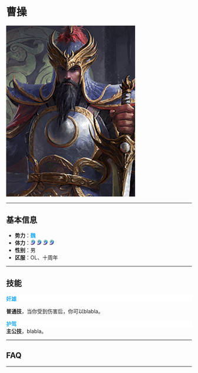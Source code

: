# 曹操

![曹操](../assets/曹操.jpg)

---

## 基本信息

- **势力**：<span style="color: #24ACF2;"><strong>魏</strong></span>
- **体力**：![魏勾玉](/assets/魏勾玉.png) ![魏勾玉](./docs/assets/魏勾玉.png) ![魏勾玉](assets/魏勾玉.png) ![魏勾玉](assets/魏勾玉.png)
- **性别**：男  
- **区服**：OL、十周年


---

## 技能

<div style="background-color: #fff; color: #24ACF2"><strong>奸雄</strong></div>

<strong>普通技</strong>，当你受到伤害后，你可以blabla。


<div style="background-color: #fff; color: #24ACF2"><strong>护驾</strong></div>
<strong>主公技</strong>，blabla。


---

## FAQ


---
